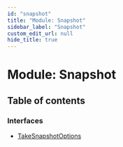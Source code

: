 ```yaml
---
id: "snapshot"
title: "Module: Snapshot"
sidebar_label: "Snapshot"
custom_edit_url: null
hide_title: true
---
```


# Module: Snapshot

## Table of contents

### Interfaces

- [TakeSnapshotOptions](../interfaces/snapshot.takesnapshotoptions.md)
